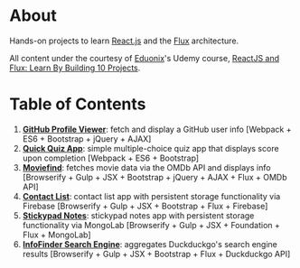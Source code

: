 # About

Hands-on projects to learn [React.js](https://facebook.github.io/react/) and the [Flux](https://facebook.github.io/flux/docs/overview.html) architecture.

All content under the courtesy of [Eduonix](https://www.eduonix.com/)'s Udemy course, [ReactJS and Flux: Learn By Building 10 Projects](https://www.udemy.com/reactjs-and-flux-learn-by-building-10-projects/).

# Table of Contents

1. [**GitHub Profile Viewer**](https://github.com/eddowh/react-github-profile-viewer/tree/master): fetch and display a GitHub user info [Webpack + ES6 + Bootstrap + jQuery + AJAX]
2. [**Quick Quiz App**](https://github.com/eddowh/react-quick-quiz-app/tree/master): simple multiple-choice quiz app that displays score upon completion [Webpack + ES6 + Bootstrap]
3. [**Moviefind**](https://github.com/eddowh/react-moviefind/tree/master): fetches movie data via the OMDb API and displays info [Browserify + Gulp + JSX + Bootstrap + jQuery + AJAX + Flux + OMDb API]
4. [**Contact List**](https://github.com/eddowh/react-contact-list/tree/master): contact list app with persistent storage functionality via Firebase [Browserify + Gulp + JSX + Bootstrap + Flux + Firebase]
5. [**Stickypad Notes**](https://github.com/eddowh/react-stickypad-notes/tree/master): stickypad notes app with persistent storage functionality via MongoLab [Browserify + Gulp + JSX + Foundation + Flux + MongoLab]
6. [**InfoFinder Search Engine**](https://github.com/eddowh/react-infofinder-search-engine/tree/master): aggregates Duckduckgo's search engine results [Browserify + Gulp + JSX + Bootstrap + Flux + Duckduckgo API]
